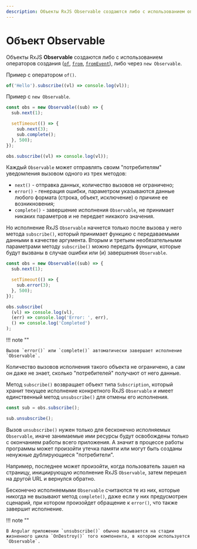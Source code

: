 ```yaml
---
description: Объекты RxJS Observable создаются либо с использованием операторов создания (of, from, fromEvent), либо через new Observable
---
```


# Объект Observable

Объекты RxJS **Observable** создаются либо с использованием операторов создания ([`of`](https://rxjs.dev/api/index/function/of), [`from`](https://rxjs.dev/api/index/function/from), [`fromEvent`](https://rxjs.dev/api/index/function/fromEvent)), либо через `new Observable`.

Пример с оператором `of()`.

```ts
of('Hello').subscribe((vl) => console.log(vl));
```

Пример с `new Observable`.

```ts
const obs = new Observable((sub) => {
  sub.next(1);

  setTimeout(() => {
    sub.next(3);
    sub.complete();
  }, 500);
});

obs.subscribe((vl) => console.log(vl));
```

Каждый `Observable` может отправлять своим "потребителям" уведомления вызовом одного из трех методов:

- `next()` - отправка данных, количество вызовов не ограничено;
- `error()` - генерация ошибки, параметром указываются данные любого формата (строка, объект, исключение) о причине ее возникновения;
- `complete()` - завершение исполнения `Observable`, не принимает никаких параметров и не передает никакого значения.

Но исполнение RxJS `Observable` начнется только после вызова у него метода `subscribe()`, который принимает функцию с передаваемыми данными в качестве аргумента. Вторым и третьим необязательными параметрами методу `subscribe()` можно передать функции, которые будут вызваны в случае ошибки или (и) завершения `Observable`.

```ts
const obs = new Observable((sub) => {
  sub.next(1);

  setTimeout(() => {
    sub.error(3);
  }, 500);
});

obs.subscribe(
  (vl) => console.log(vl),
  (err) => console.log('Error: ', err),
  () => console.log('Completed')
);
```

!!! note ""

    Вызов `error()` или `complete()` автоматически завершает исполнение `Observable`.

Количество вызовов исполнения такого объекта не ограничено, а сам он даже не знает, сколько "потребителей" получают от него данные.

Метод `subscribe()` возвращает объект типа `Subscription`, который хранит текущее исполнение конкретного RxJS `Observable` и имеет единственный метод `unsubscribe()` для отмены его исполнения.

```ts
const sub = obs.subscribe();

sub.unsubscribe();
```

Вызов `unsubscribe()` нужен только для бесконечно исполняемых `Observable`, иначе занимаемые ими ресурсы будут освобождены только с окончанием работы всего приложения. А значит в процессе работы программы может произойти утечка памяти или могут быть созданы ненужные дублирующиеся "потребители".

Например, последнее может произойти, когда пользователь зашел на страницу, инициирующую исполнение RxJS `Observable`, затем перешел на другой URL и вернулся обратно.

Бесконечно исполняемыми `Observable` считаются те из них, которые никогда не вызывают метод `complete()`, даже если у них предусмотрен сценарий, при котором произойдет обращение к `error()`, что также завершит исполнение.

!!! note ""

    В Angular приложении `unsubscribe()` обычно вызывается на стадии жизненного цикла `OnDestroy()` того компонента, в котором используется `Observable`.
